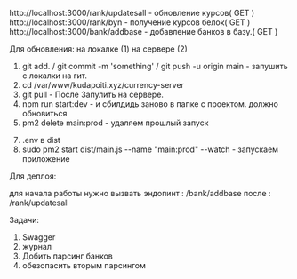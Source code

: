 http://localhost:3000/rank/updatesall - обновление курсов( GET )
http://localhost:3000/rank/byn - получение курсов белок( GET )
http://localhost:3000/bank/addbase - добавление банков в базу.( GET )

Для обновления:
на локалке (1) на сервере (2)
1. git add. / git commit -m 'something' / git push -u origin main - запушить с локалки на гит. 
2. cd /var/www/kudapoiti.xyz/currency-server
3. git pull - После Запулить на сервере. 
4. npm run start:dev - и сбилдидь заново в папке с проектом. должно обновиться
5. pm2 delete main:prod - удаляем прошлый запуск
<!-- 6. cd dist - заходим в папку с билдом -->
7. .env в dist  
8. sudo pm2 start dist/main.js --name "main:prod" --watch - запускаем приложение



Для деплоя: 



для начала работы нужно вызвать эндопинт : /bank/addbase
после : /rank/updatesall

Задачи: 
1. Swagger
2. журнал
3. Добить парсинг банков
4. обезопасить вторым парсингом

